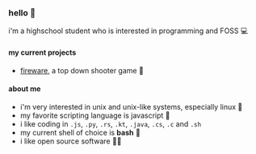 ### hello 👋

i'm a highschool student who is interested in programming and FOSS 💻



#### my current projects
- [fireware](http://github.com/hcandar/fireware), a top down shooter game 🔫

#### about me
- i'm very interested in unix and unix-like systems, especially linux 🐧
- my favorite scripting language is javascript 📜
- i like coding in `.js`, `.py`, `.rs`, `.kt`, `.java`, `.cs`, `.c` and `.sh`
- my current shell of choice is **bash** 🐚
- i like open source software 👨‍💻
